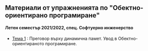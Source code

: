 ## Материали от упражненията по "Обектно-ориентирано програмиране"
#### Летен семестър 2021/2022, спец. Софтуерно инженерство

- [Тема 1](https://github.com/s1dvicious/OOP-Software-Engineering-21-22/blob/main/Sem%2001/README.md) : Преговор върху динамична памет. Увод в Обектно-ориентираното програмиране.
